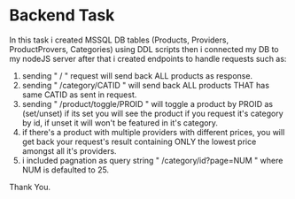 # Backend Task
In this task i created MSSQL DB tables (Products, Providers, ProductProvers, Categories) using DDL scripts then i connected my DB to my nodeJS server
after that i created endpoints to handle requests such as:

1. sending " / " request will send back ALL products as response.
2. sending " /category/CATID " will send back ALL products THAT has same CATID as sent in request.
3. sending " /product/toggle/PROID " will toggle a product by PROID as (set/unset) if its set you will see the product if you request it's category by id, if unset it will won't be featured in it's category.
4. if there's a product with multiple providers with different prices, you will get back your request's result containing ONLY the lowest price amongst all it's providers.
5. i included pagnation as query string " /category/id?page=NUM " where NUM is defaulted to 25.

Thank You.
